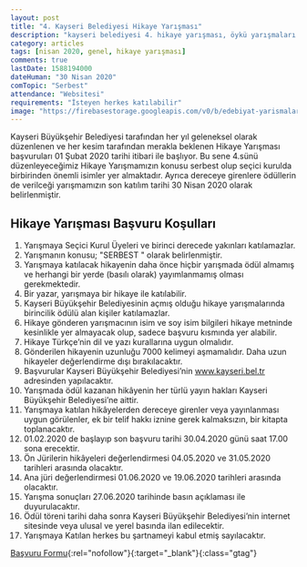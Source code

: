 ```yaml
---
layout: post
title: "4. Kayseri Belediyesi Hikaye Yarışması"
description: "kayseri belediyesi 4. hikaye yarışması, öykü yarışmaları 2020"
category: articles
tags: [nisan 2020, genel, hikaye yarışması]
comments: true
lastDate: 1588194000
dateHuman: "30 Nisan 2020"
comTopic: "Serbest"
attendance: "Websitesi"
requirements: "İsteyen herkes katılabilir"
image: "https://firebasestorage.googleapis.com/v0/b/edebiyat-yarismalari.appspot.com/o/4-kayseri-hikaye-yarismasi-2020.jpg?alt=media&token=71c3c5c2-734c-4146-9d33-1155f23b6b45"
---
```


Kayseri Büyükşehir Belediyesi tarafından her yıl geleneksel olarak düzenlenen ve her kesim tarafından merakla beklenen Hikaye Yarışması başvuruları 01 Şubat 2020 tarihi itibari ile başlıyor. Bu sene 4.sünü düzenleyeceğimiz Hikaye Yarışmamızın konusu serbest olup seçici kurulda birbirinden önemli isimler yer almaktadır. Ayrıca dereceye girenlere ödüllerin de verilceği yarışmamızın son katılım tarihi 30 Nisan 2020 olarak belirlenmiştir.  

## Hikaye Yarışması Başvuru Koşulları
1. Yarışmaya Seçici Kurul Üyeleri ve birinci derecede yakınları katılamazlar.
2. Yarışmanın konusu; "SERBEST " olarak belirlenmiştir.
3. Yarışmaya katılacak hikayenin daha önce hiçbir yarışmada ödül almamış ve herhangi bir yerde (basılı olarak) yayımlanmamış olması gerekmektedir.
4. Bir yazar, yarışmaya bir hikaye ile katılabilir.
5. Kayseri Büyükşehir Belediyesinin açmış olduğu hikaye yarışmalarında birincilik ödülü alan kişiler katılamazlar.
6. Hikaye gönderen yarışmacının isim ve soy isim bilgileri hikaye metninde kesinlikle yer almayacak olup, sadece başvuru kısmında yer alabilir.
7. Hikaye Türkçe’nin dil ve yazı kurallarına uygun olmalıdır.
8. Gönderilen hikayenin uzunluğu 7000 kelimeyi aşmamalıdır. Daha uzun hikayeler değerlendirme dışı bırakılacaktır.
9. Başvurular Kayseri Büyükşehir Belediyesi’nin www.kayseri.bel.tr adresinden yapılacaktır.
10. Yarışmada ödül kazanan hikâyenin her türlü yayın hakları Kayseri Büyükşehir Belediyesi’ne aittir.
11. Yarışmaya katılan hikâyelerden dereceye girenler veya yayınlanması uygun görülenler, ek bir telif hakkı iznine gerek kalmaksızın, bir kitapta toplanacaktır.
12. 01.02.2020 de başlayıp son başvuru tarihi 30.04.2020 günü saat 17.00 sona erecektir.
13. Ön Jürilerin hikâyeleri değerlendirmesi 04.05.2020 ve 31.05.2020 tarihleri arasında olacaktır.
14. Ana jüri değerlendirmesi 01.06.2020 ve 19.06.2020 tarihleri arasında olacaktır.
15. Yarışma sonuçları 27.06.2020 tarihinde basın açıklaması ile duyurulacaktır.
16. Ödül töreni tarihi daha sonra Kayseri Büyükşehir Belediyesi’nin internet sitesinde veya ulusal ve yerel basında ilan edilecektir.
17. Yarışmaya Katılan herkes bu şartnameyi kabul etmiş sayılacaktır.

[Başvuru Formu](http://portal.kayseri.bel.tr/birim/kultursosyal/yarisma.aspx?utm_source=edebiyatyarismalari.com&utm_medium=affiliate&utm_campaign=cpc){:rel="nofollow"}{:target="_blank"}{:class="gtag"}
